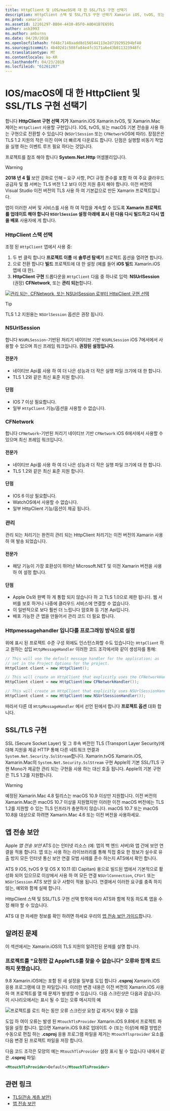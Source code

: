 ```yaml
---
title: HttpClient 및 iOS/macOS에 대 한 SSL/TLS 구현 선택기
description: HttpClient 스택 및 SSL/TLS 구현 선택기 Xamarin iOS, tvOS, 또는 macOS 앱에서 사용할 SSL/TLS 및 HttpClient 구현 결정 합니다.
ms.prod: xamarin
ms.assetid: 12101297-BB04-4410-85F0-A0D41B7E6591
author: asb3993
ms.author: amburns
ms.date: 04/20/2018
ms.openlocfilehash: fd48c7148aadd8d156544113e2d719295294bf40
ms.sourcegitcommit: 4b402d1c508fa84e4fc3171a6e43b811323948fc
ms.translationtype: MT
ms.contentlocale: ko-KR
ms.lasthandoff: 04/23/2019
ms.locfileid: "61261287"
---
```

# <a name="httpclient-and-ssltls-implementation-selector-for-iosmacos"></a>IOS/macOS에 대 한 HttpClient 및 SSL/TLS 구현 선택기

합니다 **HttpClient 구현 선택 기가** Xamarin.iOS Xamarin.tvOS, 및 Xamarin.Mac 제어는 `HttpClient` 사용할 구현입니다. IOS, tvOS, 또는 macOS 기본 전송을 사용 하는 구현으로 전환할 수 있습니다 (`NSUrlSession` 또는 `CFNetwork`OS에 따라). 장점은은 TLS 1.2 지원의 작은 이진 이며 더 빠르게 다운로드 합니다. 단점은 실행할 비동기 작업을 실행 하는 이벤트 루프 필요 하다는 것입니다.

프로젝트를 참조 해야 합니다 **System.Net.Http** 어셈블리입니다.

> [!WARNING]
> **2018 년 4 월** 보안 강화로 인해 – 요구 사항, PCI 규정 준수를 포함 하 여 주요 클라우드 공급자 및 웹 서버는 TLS 버전 1.2 보다 이전 지원 중지 해야 합니다.  이전 버전의 Visual Studio 이전 버전의 TLS 사용 하 여 기본값으로 만든 Xamarin 프로젝트입니다.
>
> 앱이 이러한 서버 및 서비스를 사용 하 여 작업을 계속할 수 있도록 **Xamarin 프로젝트를 업데이트 해야 합니다 `NSUrlSession` 설정 아래에 표시 된 다음 다시 빌드하고 다시 앱을 배포** 사용자에 게 합니다.

### <a name="selecting-an-httpclient-stack"></a>HttpClient 스택 선택

조정 된 `HttpClient` 앱에서 사용 중:

1. 두 번 클릭 합니다 **프로젝트 이름** 에 **솔루션 탐색기** 프로젝트 옵션을 열려면 합니다.
2. 으로 전환 합니다 **빌드** 프로젝트에 대 한 설정 (예를 들어 **iOS 빌드** Xamarin.iOS 앱에 대 한).
3. **HttpClient 구현** 드롭다운을 `HttpClient` 다음 중 하나로 입력: **NSUrlSession** (권장) **CFNetwork**, 또는 **관리 되는**합니다.

[![관리 되는, CFNetwork, 또는 NSUrlSession 로부터 HttpClient 구현 선택](http-stack-images/http-xs-sml.png)](http-stack-images/http-xs.png#lightbox)

> [!TIP]
> TLS 1.2 지원용는 `NSUrlSession` 옵션은 권장 됩니다.

### <a name="nsurlsession"></a>NSUrlSession

합니다 `NSURLSession`-기반된 처리기 네이티브 기반 `NSURLSession` iOS 7에서에서 사용할 수 있으며 최신 프레임 워크입니다. 
**권장된 설정입니다.**

#### <a name="pros"></a>전문가

- 네이티브 Api를 사용 하 여 더 나은 성능과 더 작은 실행 파일 크기에 대 한 합니다.
- TLS 1.2와 같은 최신 표준 지원 합니다.

#### <a name="cons"></a>단점

- IOS 7 이상 필요합니다.
- 일부 `HttpClient` 기능/옵션을 사용할 수 없습니다.

### <a name="cfnetwork"></a>CFNetwork

합니다 `CFNetwork`-기반된 처리기 네이티브 기반 `CFNetwork` iOS 6에서에서 사용할 수 있으며 최신 프레임 워크입니다.

#### <a name="pros"></a>전문가

- 네이티브 Api를 사용 하 여 더 나은 성능과 더 작은 실행 파일 크기에 대 한 합니다.
- TLS 1.2와 같은 최신 표준 지원 합니다.

#### <a name="cons"></a>단점

- IOS 6 이상 필요합니다.
- WatchOS에서 사용할 수 없습니다.
- 일부 HttpClient 기능/옵션이 제공 됩니다.

### <a name="managed"></a>관리

관리 되는 처리기는 완전히 관리 되는 HttpClient 처리기는 이전 버전의 Xamarin 사용 하 여 발송 되었습니다.

#### <a name="pros"></a>전문가

- 해당 기능이 가장 호환성이 뛰어난 Microsoft.NET 및 이전 Xamarin 버전을 사용 하 여 설정 합니다.

#### <a name="cons"></a>단점

- Apple Os와 완벽 하 게 통합 되지 않습니다 하 고 TLS 1.0으로 제한 됩니다. 웹 서버를 보호 하거나 나중에 클라우드 서비스에 연결할 수 없습니다.
- 이 일반적으로 보다 훨씬 더 느립니다 암호화 등 기본 Api입니다.
- 배포 가능한 큰 앱을 만들어서 관리 코드 더 필요 합니다.

### <a name="programmatically-setting-the-httpmessagehandler"></a>Httpmessagehandler 입니다를 프로그래밍 방식으로 설정

위에 표시 된 프로젝트 수준 구성 외에도 인스턴스화할 수도 있습니다는 `HttpClient` 하 고 원하는 삽입 `HttpMessageHandler` 이러한 코드 조각에서와 같이 생성자를 통해:

```csharp
// This will use the default message handler for the application; as
// set in the Project Options for the project.
HttpClient client = new HttpClient();

// This will create an HttpClient that explicitly uses the CFNetworkHandler
HttpClient client = new HttpClient(new CFNetworkHandler());

// This will create an HttpClient that explicitly uses NSUrlSessionHandler
HttpClient client = new HttpClient(new NSUrlSessionHandler());
```

따라서 다른 데 `HttpMessageHandler` 에서 선언 된에서 합니다 **프로젝트 옵션** 대화 합니다.

## <a name="ssltls-implementation"></a>SSL/TLS 구현

SSL (Secure Socket Layer) 및 그 후속 버전인 TLS (Transport Layer Security)에 대해 지원을 제공 HTTP 통해 다른 네트워크 연결과 `System.Net.Security.SslStream`합니다. Xamarin.tvOS Xamarin.iOS, Xamarin.Mac의 `System.Net.Security.SslStream` 구현 Apple의 기본 SSL/TLS 구현 Mono가 제공한 관리 되는 구현을 사용 하는 대신 호출 됩니다. Apple의 기본 구현은 TLS 1.2를 지원합니다.

> [!WARNING]
> 예정된 Xamarin.Mac 4.8 릴리스는 macOS 10.9 이상만 지원합니다.
> 이전 버전의 Xamarin.Mac은 macOS 10.7 이상을 지원했지만 이러한 이전 macOS 버전에는 TLS 1.2를 지원할 수 있는 TLS 인프라가 충분하지 않습니다. macOS 10.7 또는 macOS 10.8을 대상으로 하려면 Xamarin.Mac 4.6 또는 이전 버전을 사용하세요.

## <a name="app-transport-security"></a>앱 전송 보안

Apple _앱 전송 보안_ ATS ()는 인터넷 리소스 (예: 앱의 백 엔드 서버)와 앱 간에 보안 연결을 적용 합니다. 앱 또는 사용 하는 라이브러리를 통해 직접 중요 한 정보가 실수로 유출 방지 모든 인터넷 통신 보안 연결 모범 사례를 준수 하는지 ATS에서 확인 합니다.

ATS 9 iOS, tvOS 9 및 OS X 10.11 (El Capitan) 용으로 빌드된 앱에서 기본적으로 활성화 되어 있으므로 이상에서 사용 하 여 모든 연결 `NSUrlConnection`, `CFUrl` 또는 `NSUrlSession` ATS 보안 요구 사항이 적용 됩니다. 연결에서 이러한 요구를 충족 하지 않는, 예외와 함께 실패 합니다.

HttpClient 스택 및 SSL/TLS 구현 선택 항목에 따라 ATS와 함께 작동 하도록 앱을 수정 해야 할 수 있습니다.

ATS 대 한 자세한 정보를 확인 하려면 하세요 우리의 [앱 전송 보안 가이드](~/ios/app-fundamentals/ats.md)합니다.

## <a name="known-issues"></a>알려진 문제

이 섹션에서는 Xamarin.iOS의 TLS 지원의 알려진된 문제를 설명 합니다.

### <a name="project-failed-to-load-with-error-requested-value-appletls-wasnt-found"></a>프로젝트를 "요청한 값 AppleTLS를 찾을 수 없습니다" 오류와 함께 로드 하지 못했습니다.

9.8 Xamarin.iOS에는 포함 된 새 설정을 일부를 도입 합니다 **.csproj** Xamarin.iOS 응용 프로그램에 대 한 파일입니다. 이러한 변경 내용은 이전 버전의 Xamarin.iOS 사용 하 여 프로젝트를 열 때 문제가 발생할 수 있습니다. 다음 스크린샷은 다음과 같습니다.이 시나리오에서는 표시 될 수 있는 오류 메시지의 예

![프로젝트를 로드 하는 동안 오류 스크린샷 요청 값 레거시 찾을 수 없음](http-stack-images/tlserror-xs.png)

도입 하 여이 오류는 발생 된 `MtouchTlsProvider` Xamarin.iOS 9.8에서 프로젝트 파일을 설정 합니다. 없으면 Xamarin.iOS 9.8로 업데이트 수 (또는 이상)에 해결 방법은 수동으로 편집 하는 **.csproj** 응용 프로그램 파일을 제거는 `MtouchTlsprovider` 요소를 다음 변경 된 프로젝트 파일을 저장 합니다.

다음 코드 조각은 모양의 예는 `MtouchTlsProvider` 설정 표시 될 수 있습니다 내에서 같은 **.csproj** 파일:

```xml
<MtouchTlsProvider>Default</MtouchTlsProvider>
```

## <a name="related-links"></a>관련 링크

- [TLS(전송 계층 보안)](~/cross-platform/app-fundamentals/transport-layer-security.md)
- [앱 전송 보안](~/ios/app-fundamentals/ats.md)
